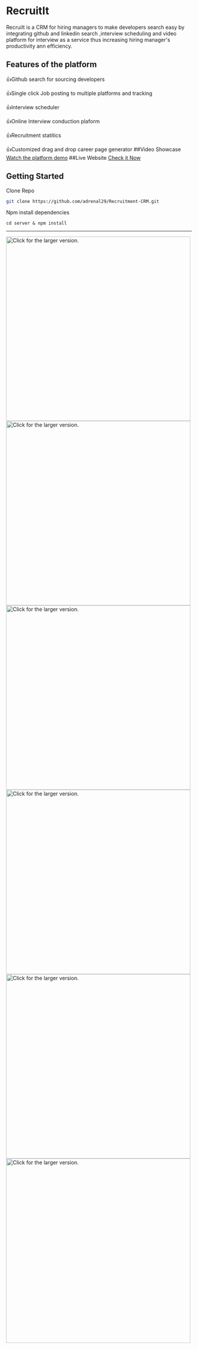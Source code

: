 # RecruitIt
RecruiIt is a CRM for hiring managers to make developers search easy by integrating github and linkedin search ,interview scheduling and video platform for interview as a service thus increasing hiring manager's productivity ann efficiency.
## Features of the platform
:+1:Github search for sourcing developers

:+1:Single click Job posting to multiple platforms and tracking

:+1:Interview scheduler

:+1:Online Interview conduction plaform

:+1:Recruitment statitics

:+1:Customized drag and drop career page generator
##Video Showcase
[Watch the platform demo](https://www.canva.com/design/DAFKpCFL5Eg/ukk7P9iD2sTuOgXd1gHBxg/watch?utm_content=DAFKpCFL5Eg&utm_campaign=designshare&utm_medium=link&utm_source=homepage_design_menu)
##Live Website
[Check it Now](https://recruitit-crm.herokuapp.com/)
## Getting Started
Clone Repo
```bash
git clone https://github.com/adrenal29/Recruitment-CRM.git
```

Npm install dependencies
```
cd server & npm install
```
 - - - -
<a href="https://drive.google.com/uc?export=view&id=1gplGp7w6nsem6YoG3P-QEl2kjbUDehsK"><img src="https://drive.google.com/uc?export=view&id=1gplGp7w6nsem6YoG3P-QEl2kjbUDehsK" style="width: 500px; max-width: 100%; height: auto" title="Click for the larger version." /></a>
<a href="https://drive.google.com/uc?export=view&id=1FaNKosklGYqOqqv0f9plVCJWh0bPpoDO"><img src="https://drive.google.com/uc?export=view&id=1FaNKosklGYqOqqv0f9plVCJWh0bPpoDO" style="width: 500px; max-width: 100%; height: auto" title="Click for the larger version." /></a>
<a href="https://drive.google.com/uc?export=view&id=1cageoCVQacArsQIbaCQdkTgtnbJ1LEpj"><img src="https://drive.google.com/uc?export=view&id=1cageoCVQacArsQIbaCQdkTgtnbJ1LEpj" style="width: 500px; max-width: 100%; height: auto" title="Click for the larger version." /></a>
<a href="https://drive.google.com/uc?export=view&id=1r8eBhRxNDnHyU3mDEHyyy7rRmLSDqm5T"><img src="https://drive.google.com/uc?export=view&id=1r8eBhRxNDnHyU3mDEHyyy7rRmLSDqm5T" style="width: 500px; max-width: 100%; height: auto" title="Click for the larger version." /></a>
<a href="https://drive.google.com/uc?export=view&id=1ox8-5r9HzULnrt3LXz-ELxzUMhvP0xFW"><img src="https://drive.google.com/uc?export=view&id=1ox8-5r9HzULnrt3LXz-ELxzUMhvP0xFW" style="width: 500px; max-width: 100%; height: auto" title="Click for the larger version." /></a>
<a href="https://drive.google.com/uc?export=view&id=1BQ0-LPOQ3Iuh3SRbkMChfF-h8PQA-i1_"><img src="https://drive.google.com/uc?export=view&id=1BQ0-LPOQ3Iuh3SRbkMChfF-h8PQA-i1_" style="width: 500px; max-width: 100%; height: auto" title="Click for the larger version." /></a>
